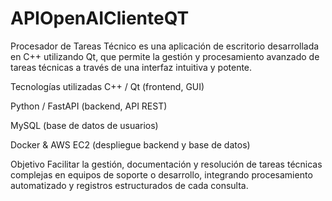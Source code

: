# APIOpenAIClienteQT
Procesador de Tareas Técnico es una aplicación de escritorio desarrollada en C++ utilizando Qt, que permite la gestión y procesamiento avanzado de tareas técnicas a través de una interfaz intuitiva y potente.

Tecnologías utilizadas
C++ / Qt (frontend, GUI)

Python / FastAPI (backend, API REST)

MySQL (base de datos de usuarios)

Docker & AWS EC2 (despliegue backend y base de datos)

Objetivo
Facilitar la gestión, documentación y resolución de tareas técnicas complejas en equipos de soporte o desarrollo, integrando procesamiento automatizado y registros estructurados de cada consulta.
